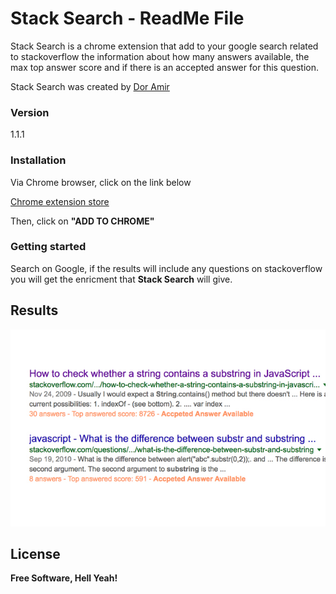 # Stack Search - ReadMe File

Stack Search is a chrome extension that add to your google search related to stackoverflow the information about how many answers
available, the max top answer score and if there is an accepted answer for this question.   

Stack Search was created by [Dor Amir]
### Version
1.1.1

### Installation
Via Chrome browser, click on the link below

[Chrome extension store]( https://chrome.google.com/webstore/detail/stack-search/mmbkjfdlhegphofeodeinpbcifaobacl)

Then, click on **"ADD TO CHROME"**

### Getting started
Search on Google, if the results will include any questions on stackoverflow you will get the enricment that **Stack Search** will give. 

## Results
![results](screenshots/results.jpg)

License
----

**Free Software, Hell Yeah!**

[Dor Amir]:amirdor@gmail.com
